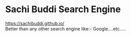 # Sachi Buddi Search Engine
https://sachibuddi.github.io/          
Better than any other search engine like:- Google....etc..... 
